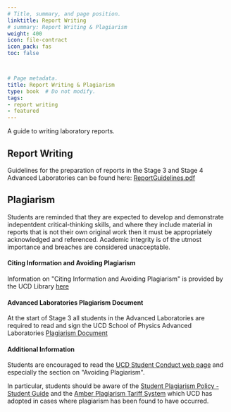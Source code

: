 ```yaml
---
# Title, summary, and page position.
linktitle: Report Writing
# summary: Report Writing & Plagiarism
weight: 400
icon: file-contract
icon_pack: fas
toc: false



# Page metadata.
title: Report Writing & Plagiarism
type: book  # Do not modify.
tags:
- report writing
- featured
---
```


A guide to writing laboratory reports.

<!--more-->

## Report Writing

Guidelines for the preparation of reports in the Stage 3 and Stage 4
Advanced Laboratories can be found here:
[ReportGuidelines.pdf](https://veritas.ucd.ie/~apl/labs_master/docs/2021/ReportGuidelines.pdf)

## Plagiarism

Students are reminded that they are expected to develop and
demonstrate indepentdent critical-thinking skills, and where they
include material in reports that is not their own original work then it
must be appropriately acknowledged and referenced. Academic integrity
is of the utmost importance and breaches are considered unacceptable.

#### Citing Information and Avoiding Plagiarism

Information on "Citing Information and Avoiding Plagiarism" is
provided by the UCD Library
[here](https://libguides.ucd.ie/physics/citing)

#### Advanced Laboratories Plagiarism Document

At the start of Stage 3 all students in the Advanced Laboratories are required to read and sign the UCD
School of Physics Advanced Laboratories [Plagiarism
Document](https://veritas.ucd.ie/~apl/labs_master/docs/2020/UCD_Physics_Labs_Plagiarism_statement.pdf)

#### Additional Information

Students are encouraged to read the [UCD Student Conduct web
page](https://www.ucd.ie/secca/studentconduct/) and especially the
section on "Avoiding Plagiarism".

In particular, students should be aware of the
[Student Plagiarism Policy - Student Guide](https://www.ucd.ie/secca/t4media/plagiarism_studentguide.pdf) and the
[Amber Plagiarism Tariff System](https://www.ucd.ie/secca/t4media/plagiarism_tariff.pdf) which
UCD has adopted in cases where plagiarism has been found to have occurred.
